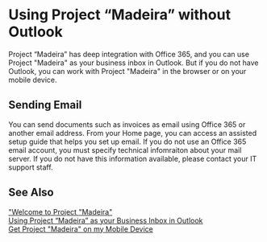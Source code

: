 <properties
	pageTitle="Using Project “Madeira” without Outlook | Project “Madeira”"
    description="Using Project “Madeira” without Outlook" 
	services="" 
	documentationCenter="Madeira"
	authors="edupont"/>
# Using Project “Madeira” without Outlook
Project “Madeira” has deep integration with Office 365, and you can use Project "Madeira" as your business inbox in Outlook. But if you do not have Outlook, you can work with Project "Madeira" in the browser or on your mobile device.  

## Sending Email
You can send documents such as invoices as email using Office 365 or another email address. From your Home page, you can access an assisted setup guide that helps you set up email. If you do not use an Office 365 email account, you must specify technical infomraiton about your mail server. If you do not have this information available, please contact your IT support staff.  


## See Also
["Welcome to Project "Madeira"](madeira-get-started.md)  
[Using Project “Madeira” as your Business Inbox in Outlook](madeira-no-outlook.md)  
[Get Project "Madeira" on my Mobile Device](install-mobile.app.md)  

